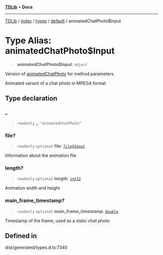 [**TDLib**](../../../../../../README.md) • **Docs**

***

[TDLib](../../../../../../modules.md) / [index](../../../../../README.md) / [types](../../../README.md) / [default](../README.md) / animatedChatPhoto$Input

# Type Alias: animatedChatPhoto$Input

> **animatedChatPhoto$Input**: `object`

Version of [animatedChatPhoto](animatedChatPhoto-1.md) for method parameters.

Animated variant of a chat photo in MPEG4 format

## Type declaration

### \_

> `readonly` **\_**: `"animatedChatPhoto"`

### file?

> `readonly` `optional` **file**: [`file$Input`](file$Input-1.md)

Information about the animation file

### length?

> `readonly` `optional` **length**: [`int32`](int32-1.md)

Animation width and height

### main\_frame\_timestamp?

> `readonly` `optional` **main\_frame\_timestamp**: [`double`](double-1.md)

Timestamp of the frame, used as a static chat photo

## Defined in

dist/generated/types.d.ts:7340
